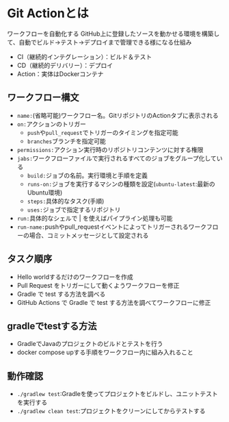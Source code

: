 # Git Actionとは

ワークフローを自動化する
GitHub上に登録したソースを動かせる環境を構築して、自動でビルド->テスト->デプロイまで管理できる様になる仕組み

- CI（継続的インテグレーション）：ビルド＆テスト
- CD（継続的デリバリー）：デプロイ
- Action：実体はDockerコンテナ

## ワークフロー構文

- `name:`(省略可能)ワークフロー名。GitリポジトリのActionタブに表示される
- `on:`アクションのトリガー
    - `push`や`pull_request`でトリガーのタイミングを指定可能
    - `branches`ブランチを指定可能
- `permissions:`アクション実行時のリポジトリコンテンツに対する権限
- `jabs:`ワークフローファイルで実行されるすべてのジョブをグループ化している
    - `build:`ジョブの名前。実行環境と手順を定義
    - `runs-on:`ジョブを実行するマシンの種類を設定(`ubuntu-latest`:最新のUbuntu環境)
    - `steps:`具体的なタスク(手順)
    - `uses:`ジョブで指定するリポジトリ
- `run:`具体的なシェルで | を使えばパイプライン処理も可能
- `run-name:`pushやpull_requestイベントによってトリガーされるワークフローの場合、コミットメッセージとして設定される

## タスク順序

- Hello worldするだけのワークフローを作成
- Pull Request をトリガーにして動くようワークフローを修正
- Gradle で test する方法を調べる
- GitHub Actions で Gradle で test する方法を調べてワークフローに修正

## gradleでtestする方法

- GradleでJavaのプロジェクトのビルドとテストを行う
- docker compose upする手順をワークフロー内に組み入れること

## 動作確認

- `./gradlew test`:Gradleを使ってプロジェクトをビルドし、ユニットテストを実行する
- `./gradlew clean test`:プロジェクトをクリーンにしてからテストする
